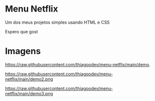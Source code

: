 #  Menu Netflix

Um dos meus projetos simples  usando HTML e CSS

Espero que gost


# Imagens

https://raw.githubusercontent.com/thiagoodev/menu-netflix/main/demo.


https://raw.githubusercontent.com/thiagoodev/menu-netflix/main/demo2.png


https://raw.githubusercontent.com/thiagoodev/menu-netflix/main/demo3.png
